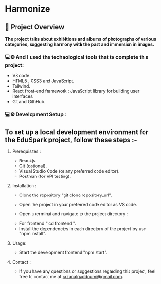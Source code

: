 # Harmonize

## 🚀 Project Overview 

#### The project talks about exhibitions and albums of photographs of various categories, suggesting harmony with the past and immersion in images.


### 💻⚙️ And I used the technological tools that to complete this project:
 
 
 + VS code.
 + HTML5 , CSS3 and JavaScript.
 + Tailwind.
 + React front-end framework : JavaScript library for building user interfaces.
 + Git and GithHub.
 


### 💻⚙️ Development Setup :
## To set up a local development environment for the EduSpark project, follow these steps :-

1. Prerequisites : 

   - React.js.
   - Git (optional).
   - Visual Studio Code (or any preferred code editor).
   - Postman (for API testing).


2. Installation :

   - Clone the repository "git clone repository_url".
   - Open the project in your preferred code editor as VS code.

   - Open a terminal and navigate to the project directory :
   + For frontend " cd frontend ".

   - Install the dependencies in each directory of the project by use "npm install".


3. Usage:

   - Start the development frontend "npm start".


5. Contact :

   - If you have any questions or suggestions regarding this project, feel free to contact me at [razanalqaddoumi@gmail.com](razanalqaddoumi@gmail.com).

